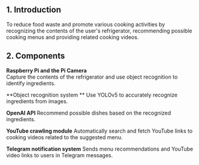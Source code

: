 ## 1. Introduction
To reduce food waste and promote various cooking activities by recognizing the contents of the user's refrigerator, recommending possible cooking menus and providing related cooking videos.
## 2. Components
**Raspberry Pi and the Pi Camera**  
Capture the contents of the refrigerator and use object recognition to identify ingredients.  

**Object recognition system **
Use YOLOv5 to accurately recognize ingredients from images.  

**OpenAI API** 
Recommend possible dishes based on the recognized ingredients.  

**YouTube crawling module**
Automatically search and fetch YouTube links to cooking videos related to the suggested menu.  

**Telegram notification system**
Sends menu recommendations and YouTube video links to users in Telegram messages.  

